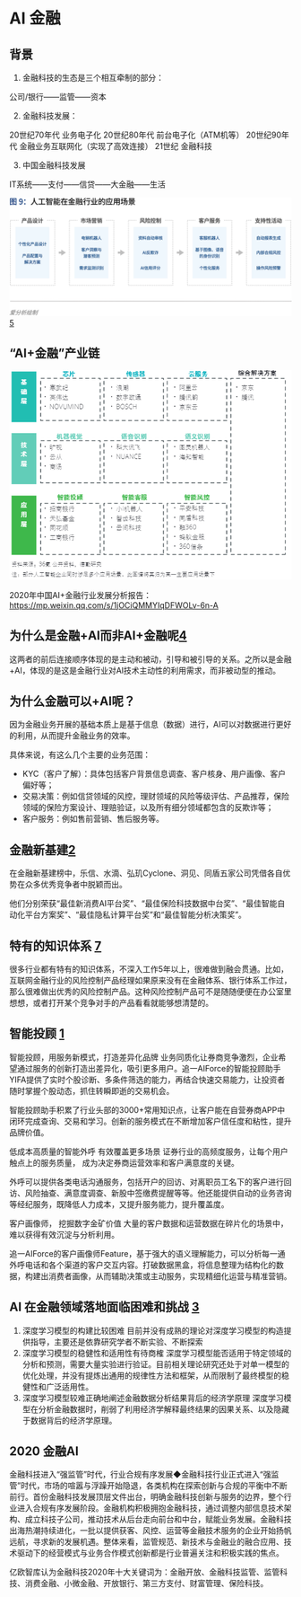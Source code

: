# AI 金融

## 背景

1. 金融科技的生态是三个相互牵制的部分：

公司/银行——监管——资本

2. 金融科技发展：

20世纪70年代 业务电子化
20世纪80年代 前台电子化（ATM机等）
20世纪90年代 金融业务互联网化（实现了高效连接）
21世纪 金融科技

3. 中国金融科技发展

IT系统——支付——信贷——大金融——生活

![应用场景](../img/AI_finance.png) [5]

## “AI+金融”产业链

![“AI+金融”产业链[6]](../img/financial_AI.png)


2020年中国AI+金融行业发展分析报告：https://mp.weixin.qq.com/s/1jOCiQMMYIqDFWOLv-6n-A

## 为什么是金融+AI而非AI+金融呢[4]

这两者的前后连接顺序体现的是主动和被动，引导和被引导的关系。之所以是金融+AI，体现的是这是金融行业对AI技术主动性的利用需求，而非被动型的推动。

## 为什么金融可以+AI呢？

因为金融业务开展的基础本质上是基于信息（数据）进行，AI可以对数据进行更好的利用，从而提升金融业务的效率。

具体来说，有这么几个主要的业务范围：

- KYC（客户了解）：具体包括客户背景信息调查、客户核身、用户画像、客户偏好等；
- 交易决策：例如信贷领域的风控，理财领域的风险等级评估、产品推荐，保险领域的保险方案设计、理赔验证，以及所有细分领域都包含的反欺诈等；
- 客户服务：例如售前营销、售后服务等。

## 金融新基建[2]

在金融新基建榜中，乐信、水滴、弘玑Cyclone、洞见、同盾五家公司凭借各自优势在众多优秀竞争者中脱颖而出。

他们分别荣获“最佳新消费AI平台奖”、“最佳保险科技数据中台奖”、“最佳智能自动化平台方案奖”、“最佳隐私计算平台奖”和“最佳智能分析决策奖”。

## 特有的知识体系 [7]

很多行业都有特有的知识体系，不深入工作5年以上，很难做到融会贯通。比如，互联网金融行业的风险控制产品经理如果原来没有在金融体系、银行体系工作过，那么很难做出优秀的风险控制产品。这种风险控制产品可不是随随便便在办公室里想想，或者打开某个竞争对手的产品看看就能够想清楚的。

## 智能投顾 [1]

智能投顾，用服务新模式，打造差异化品牌
业务同质化让券商竞争激烈，企业希望通过服务的创新打造出差异化，吸引更多用户。追一AIForce的智能投顾助手YIFA提供了实时个股诊断、多条件筛选的能力，再结合快速交易能力，让投资者随时掌握个股动态，抓住转瞬即逝的交易机会。

智能投顾助手积累了行业头部的3000+常用知识点，让客户能在自营券商APP中闭环完成查询、交易和学习。创新的服务模式在不断增加客户信任度和粘性，提升品牌价值。

低成本高质量的智能外呼
有效覆盖更多场景
证券行业的高频度服务，让每个用户触点上的服务质量，
成为决定券商运营效率和客户满意度的关键。

外呼可以提供各类电话沟通服务，包括开户的回访、对离职员工名下的客户进行回访、风险抽查、满意度调查、新股中签缴费提醒等等。他还能提供自动的业务咨询等经纪服务，既降低人力成本，又提升服务能力，提升覆盖度。

客户画像师，
挖掘数字金矿价值
大量的客户数据和运营数据在碎片化的场景中，难以获得有效沉淀与分析利用。

追一AIForce的客户画像师Feature，基于强大的语义理解能力，可以分析每一通外呼电话和各个渠道的客户交互内容。打破数据黑盒，将信息整理为结构化的数据，构建出消费者画像，从而辅助决策或主动服务，实现精细化运营与精准营销。

## AI 在金融领域落地面临困难和挑战 [3]

1. 深度学习模型的构建比较困难
目前并没有成熟的理论对深度学习模型的构造提供指导，主要还是依靠研究学者不断实验、不断探索
2. 深度学习模型的稳健性和适用性有待商榷
深度学习模型能否适用于特定领域的分析和预测，需要大量实验进行验证。目前相关理论研究还处于对单一模型的优化处理，并没有提炼出通用的规律性方法和框架，从而限制了最终模型的稳健性和广泛适用性。
3. 深度学习模型较难正确地阐述金融数据分析结果背后的经济学原理
深度学习模型在分析金融数据时，削弱了利用经济学解释最终结果的因果关系、以及隐藏于数据背后的经济学原理。

## 2020 金融AI

金融科技进入“强监管”时代，行业合规有序发展◆金融科技行业正式进入“强监管”时代，市场的喧嚣与浮躁开始隐退，各类机构在探索创新与合规的平衡中不断前行。首份金融科技发展顶层文件出台，明确金融科技创新与服务的边界，整个行业进入合规有序发展阶段。金融机构积极拥抱金融科技，通过调整内部信息技术架构、成立科技子公司，推动技术从后台走向前台和中台，赋能业务发展。金融科技出海热潮持续进化，一批以提供获客、风控、运营等金融技术服务的企业开始扬帆远航，寻求新的发展机遇。整体来看，监管规范、新技术与金融业的融合应用、技术驱动下的经营模式与业务合作模式创新都是行业普遍关注和积极实践的焦点。

亿欧智库认为金融科技2020年十大关键词为：金融开放、金融科技监管、监管科技、消费金融、小微金融、开放银行、第三方支付、财富管理、保险科技。

[1]: https://zhuiyi.ai/solution/securities
[2]: https://www.leiphone.com/news/202012/7ovvkzByXnPQjnlD.html
[3]: http://www.ramywu.com/work/2018/05/18/AI-in-Finance-Survey/
[4]: https://tanxianlian.com/2020/05/15/%e9%87%91%e8%9e%8dai%e7%9a%84%e6%9c%aa%e6%9d%a5%e7%95%85%e6%83%b3/
[5]: https://www.donews.com/news/detail/4/3084506.htmls
[6]: https://www2.deloitte.com/content/dam/Deloitte/cn/Documents/innovation/deloitte-cn-innovation-ai-whitepaper-zh-181126.pdf
[7]: https://weread.qq.com/web/reader/46532b707210fc4f465d044ke4d32d5015e4da3b7fbb1fa
